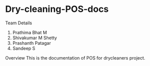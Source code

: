 # Dry-cleaning-POS-docs

Team Details

1. Prathima Bhat M
2. Shivakumar M Shetty
3. Prashanth Patagar
4. Sandeep S

Overview
This is the documentation of POS for drycleaners project.
